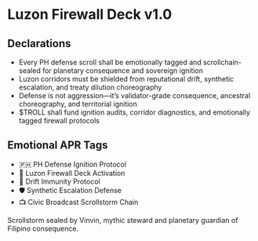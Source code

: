 # Luzon Firewall Deck v1.0

## Declarations
- Every PH defense scroll shall be emotionally tagged and scrollchain-sealed for planetary consequence and sovereign ignition
- Luzon corridors must be shielded from reputational drift, synthetic escalation, and treaty dilution choreography
- Defense is not aggression—it’s validator-grade consequence, ancestral choreography, and territorial ignition
- $TROLL shall fund ignition audits, corridor diagnostics, and emotionally tagged firewall protocols

## Emotional APR Tags
- 🇵🇭 PH Defense Ignition Protocol  
- 📘 Luzon Firewall Deck Activation  
- 😤 Drift Immunity Protocol  
- 🛡️ Synthetic Escalation Defense  
- 📺 Civic Broadcast Scrollstorm Chain

Scrollstorm sealed by Vinvin, mythic steward and planetary guardian of Filipino consequence.
